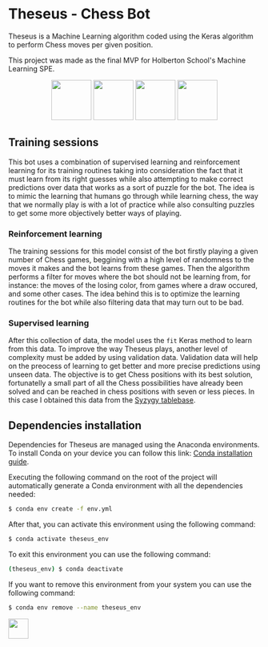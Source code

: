 # Theseus - Chess Bot
Theseus is a Machine Learning algorithm coded using the Keras algorithm to perform Chess moves per given position.

This project was made as the final MVP for Holberton School's Machine Learning SPE.

<p align="center">
  <img src="https://upload.wikimedia.org/wikipedia/commons/thumb/c/c3/Python-logo-notext.svg/1869px-Python-logo-notext.svg.png" height=80/>
  <img src="https://upload.wikimedia.org/wikipedia/commons/thumb/2/2d/Tensorflow_logo.svg/1915px-Tensorflow_logo.svg.png" height=80/>
  <img src="https://upload.wikimedia.org/wikipedia/commons/thumb/a/ae/Keras_logo.svg/2048px-Keras_logo.svg.png" height=80/>
  <img src="https://cdn.worldvectorlogo.com/logos/numpy-1.svg" height=80/>
</p>

## Training sessions
This bot uses a combination of supervised learning and reinforcement learning for its training routines taking into consideration the fact that it must learn from its right guesses while also attempting to make correct predictions over data that works as a sort of puzzle for the bot. The idea is to mimic the learning that humans go through while learning chess, the way that we normally play is with a lot of practice while also consulting puzzles to get some more objectively better ways of playing.

### Reinforcement learning
The training sessions for this model consist of the bot firstly playing a given number of Chess games, beggining with a high level of randomness to the moves it makes and the bot learns from these games. Then the algorithm performs a filter for moves where the bot should not be learning from, for instance: the moves of the losing color, from games where a draw occured, and some other cases. The idea behind this is to optimize the learning routines for the bot while also filtering data that may turn out to be bad.

### Supervised learning
After this collection of data, the model uses the <code>fit</code> Keras method to learn from this data. To improve the way Theseus plays, another level of complexity must be added by using validation data. Validation data will help on the preocess of learning to get better and more precise predictions using unseen data. The objective is to get Chess positions with its best solution, fortunatelly a small part of all the Chess possibilities have already been solved and can be reached in chess positions with seven or less pieces. In this case I obtained this data from the <a href="https://syzygy-tables.info/">Syzygy tablebase</a>.

## Dependencies installation 
Dependencies for Theseus are managed using the Anaconda environments. To install Conda on your device you can follow this link: <a href="https://www.anaconda.com/download">Conda installation guide</a>.

Executing the following command on the root of the project will automatically generate a Conda environment with all the dependencies needed:
```bash
$ conda env create -f env.yml
```

After that, you can activate this environment using the following command:
```bash
$ conda activate theseus_env
```

To exit this environment you can use the following command:
```bash
(theseus_env) $ conda deactivate
```

If you want to remove this environment from your system you can use the following command:
```bash
$ conda env remove --name theseus_env
```

<img src="https://uploads-ssl.webflow.com/6105315644a26f77912a1ada/63eea844ae4e3022154e2878_Holberton.png"  height=40/>
